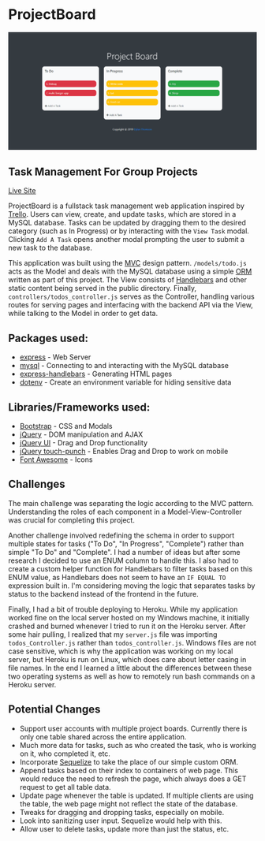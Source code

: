 # ProjectBoard

![Demo](public/assets/images/demo.gif)

## Task Management For Group Projects

[Live Site](https://lit-fjord-11882.herokuapp.com/)

ProjectBoard is a fullstack task management web application inspired by [Trello](https://trello.com/). Users can view, create, and update tasks, which are stored in a MySQL database. Tasks can be updated by dragging them to the desired category (such as In Progress) or by interacting with the `View Task` modal. Clicking `Add A Task` opens another modal prompting the user to submit a new task to the database. 

This application was built using the [MVC](https://en.wikipedia.org/wiki/Model%E2%80%93view%E2%80%93controller) design pattern. `/models/todo.js` acts as the Model and deals with the MySQL database using a simple [ORM](https://en.wikipedia.org/wiki/Object-relational_mapping) written as part of this project. The View consists of [Handlebars](https://www.npmjs.com/package/handlebars) and other static content being served in the public directory. Finally, `controllers/todos_controller.js` serves as the Controller, handling various routes for serving pages and interfacing with the backend API via the View, while talking to the Model in order to get data. 

## Packages used: 
* [express](https://www.npmjs.com/package/express) - Web Server
* [mysql](https://www.npmjs.com/package/mysql) - Connecting to and interacting with the MySQL database
* [express-handlebars](https://www.npmjs.com/package/express-handlebars) - Generating HTML pages
* [dotenv](https://www.npmjs.com/package/dotenv) - Create an environment variable for hiding sensitive data

## Libraries/Frameworks used:
* [Bootstrap](https://getbootstrap.com/) - CSS and Modals
* [jQuery](https://jquery.com/) - DOM manipulation and AJAX
* [jQuery UI](https://jqueryui.com/) - Drag and Drop functionality
* [jQuery touch-punch](http://touchpunch.furf.com/) - Enables Drag and Drop to work on mobile
* [Font Awesome](https://fontawesome.com/) - Icons

## Challenges
The main challenge was separating the logic according to the MVC pattern. Understanding the roles of each component in a Model-View-Controller was crucial for completing this project.

Another challenge involved redefining the schema in order to support multiple states for tasks ("To Do", "In Progress", "Complete") rather than simple "To Do" and "Complete". I had a number of ideas but after some research I decided to use an ENUM column to handle this. I also had to create a custom helper function for Handlebars to filter tasks based on this ENUM value, as Handlebars does not seem to have an `IF EQUAL TO` expression built in. I'm considering moving the logic that separates tasks by status to the backend instead of the frontend in the future.

Finally, I had a bit of trouble deploying to Heroku. While my application worked fine on the local server hosted on my Windows machine, it initially crashed and burned whenever I tried to run it on the Heroku server. After some hair pulling, I realized that my `server.js` file was importing `todos_Controller.js` rather than `todos_controller.js`. Windows files are not case sensitive, which is why the application was working on my local server, but Heroku is run on Linux, which does care about letter casing in file names. In the end I learned a little about the differences between these two operating systems as well as how to remotely run bash commands on a Heroku server.

## Potential Changes
* Support user accounts with multiple project boards. Currently there is only one table shared across the entire application.
* Much more data for tasks, such as who created the task, who is working on it, who completed it, etc. 
* Incorporate [Sequelize](http://docs.sequelizejs.com/) to take the place of our simple custom ORM.
* Append tasks based on their index to containers of web page. This would reduce the need to refresh the page, which always does a GET request to get all table data.
* Update page whenever the table is updated. If multiple clients are using the table, the web page might not reflect the state of the database.
* Tweaks for dragging and dropping tasks, especially on mobile.
* Look into sanitizing user input. Sequelize would help with this.
* Allow user to delete tasks, update more than just the status, etc.